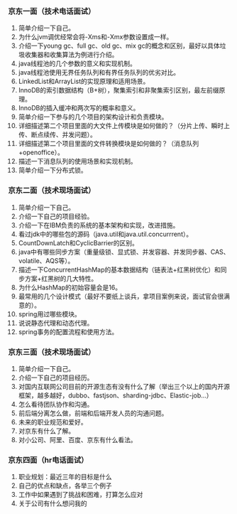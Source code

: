 ### 京东一面（技术电话面试）
1. 简单介绍一下自己。
2. 为什么jvm调优经常会将-Xms和-Xmx参数设置成一样。
3. 介绍一下young gc、full gc、old gc、mix gc的概念和区别，最好以具体垃圾收集器和收集算法为例进行介绍。
4. java线程池的几个参数的意义和实现机制。
5. java线程池使用无界任务队列和有界任务队列的优劣对比。
6. LinkedList和ArrayList的实现原理和适用场景。
7. InnoDB的索引数据结构（B+树），聚集索引和非聚集索引区别，最左前缀原理。
8. InnoDB的插入缓冲和两次写的概率和意义。
9. 简单介绍一下参与的几个项目的架构设计和负责模块。
10. 详细描述第二个项目里面的大文件上传模块是如何做的？（分片上传、瞬时上传、断点续传、并发问题）。
11. 详细描述第二个项目里面的文件转换模块是如何做的？（消息队列+openoffice）。
12. 描述一下消息队列的使用场景和实现机制。
13. 简单介绍一下分布式锁。

### 京东二面（技术现场面试）
1. 简单介绍一下自己。
2. 介绍一下自己的项目经验。
3. 介绍一下在IBM负责的系统的基本架构和实现，改进措施。
4. 看过jdk中的哪些包的源码（java.util和java.util.concurrrent）。
5. CountDownLatch和CyclicBarrier的区别。
6. java中有哪些同步方案（重量级锁、显式锁、并发容器、并发同步器、CAS、volatile、AQS等）。
7. 描述一下ConcurrentHashMap的基本数据结构（链表法+红黑树优化）和同步方案+红黑树的几大特性。
8. 为什么HashMap的初始容量会是16。
9. 最常用的几个设计模式（最好不要纸上谈兵，拿项目案例来说，面试官会很满意的）。
10. spring用过哪些模块。
12. 说说静态代理和动态代理。
13. spring事务的配置流程和使用方法。

### 京东三面（技术现场面试）
1. 简单介绍一下自己。
2. 介绍一下自己的项目经历。
3. 对国内互联网公司目前的开源生态有没有什么了解（举出三个以上的国内开源框架，越多越好，dubbo、fastjson、sharding-jdbc、Elastic-job...）
4. 怎么看待团队协作和沟通。
5. 前后端分离怎么做，前端和后端开发人员的沟通问题。
6. 未来的职业规范和爱好。
7. 对京东有什么了解。
8. 对小公司、阿里、百度、京东有什么看法。

### 京东四面（hr电话面试）
1. 职业规划：最近三年的目标是什么
2. 自己的优点和缺点，各举三个例子
3. 工作中如果遇到了挑战和困难，打算怎么应对
4. 关于公司有什么想问我的
